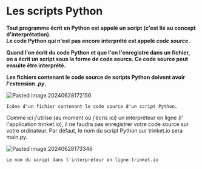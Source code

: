 # Les scripts Python

**Tout programme écrit en Python est appelé un script (c'est lié au concept d'interprétation).      
Le code Python qui n'est pas encore interprété est appelé *code source*.**

**Quand l'on écrit du code Python et que l'on l'enregistre dans un fichier, on a écrit un script sous la forme de code source. Ce code source peut ensuite être interprété.**

**Les fichiers contenant le code source de scripts Python doivent avoir *l'extension .py*.**

![Pasted image 20240628172156](https://github.com/user-attachments/assets/e3279313-d71d-4011-b2d1-35978ef49e6f)

``Icône d'un fichier contenant le code source d'un script Python.``

Comme ici j'utilise (au moment où j'écris ici) un interpréteur en ligne (l' l'application trinket.io), il ne faudra pas enregistrer votre code source sur votre ordinateur.
Par défaut, le nom du script Python sur trinket.io sera main.py.

![Pasted image 20240628173346](https://github.com/user-attachments/assets/b0ea2df3-8178-46f3-933d-a49a9492e347)

``Le nom du script dans l'interpréteur en ligne trinket.io``


